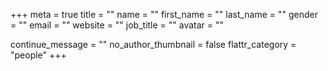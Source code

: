 +++
meta = true
title = ""
name = ""
first_name = ""
last_name = ""
gender = ""
email = ""
website = ""
job_title = ""
avatar = ""

continue_message = ""
no_author_thumbnail = false
flattr_category = "people"
+++


